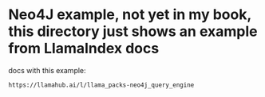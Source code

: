 # Neo4J example, not yet in my book, this directory just shows an example from LlamaIndex docs

docs with this example:

    https://llamahub.ai/l/llama_packs-neo4j_query_engine
